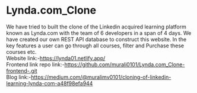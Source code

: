 # Lynda.com_Clone
We have tried to built the clone of the Linkedin acquired learning platform known as Lynda.com with the team of 6 developers in a span of 4 days. We have created our own REST API database to construct this website. In the key features a user can go through all courses, filter and Purchase these courses etc.
<br>
Website link:-https://lynda01.netlify.app/
<br>
Frontend link repo link:-https://github.com/murali0101/Lynda.com_Clone-frontend-.git
<br>
Blog link:-https://medium.com/@muralimv0101/cloning-of-linkedin-learning-lynda-com-a48f98efa944
